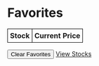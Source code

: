 <html>
<head>
    <title>Favorites</title>
    <style>
        table {
            border-collapse: collapse;
        }
        th, td {
            border: 1px solid black;
            padding: 5px;
        }
    </style>
    <script src="https://code.jquery.com/jquery-3.6.0.min.js"></script>
</head>
<body>
    <h1>Favorites</h1>
    <table id="favorites-table">
        <thead>
            <tr>
                <th>Stock</th>
                <th>Current Price</th>
            </tr>
        </thead>
        <tbody>
            <!-- The table body will be populated with favorited stocks -->
        </tbody>
    </table>
    <button onclick="clearFavorites()">Clear Favorites</button>
    <a href="stocks.html" id="stocks-link">View Stocks</a>
    <script>
        var favorites = [];$(document).ready(function() {
            loadFavoritesFromLocalStorage();
            renderTable();
        });
        function loadFavoritesFromLocalStorage() {
            var storedFavorites = localStorage.getItem("favorites");
            if (storedFavorites) {
                favorites = JSON.parse(storedFavorites);
            }
        }
        function renderTable() {
            var $tableBody = $("#favorites-table tbody");$tableBody.empty();
            for (var i = 0; i < favorites.length; i++) {
                var symbol = favorites[i];
                var stockData = getStockData(symbol);
                if (stockData) {
                    var tableRow = "<tr>" +
                        "<td>" + symbol + "</td>" +
                        "<td>" + stockData.close + "</td>" +
                        "</tr>";$tableBody.append(tableRow);
                }
            }
        }
        function getStockData(symbol) {
            var storedData = localStorage.getItem(symbol);
            if (storedData) {
                var stockData = JSON.parse(storedData);
                return stockData;
            }
            return null;
        }
        function clearFavorites() {
            favorites = [];
            localStorage.removeItem("favorites");
            renderTable();
        }
    </script>
</body>
</html>